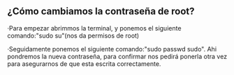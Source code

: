 ## ¿Cómo cambiamos la contraseña de root?

·Para empezar abrimmos la terminal, y ponemos el siguiente comando:"sudo su"(nos da permisos de root)

·Seguidamente ponemos el siguiente comando:"sudo passwd sudo". Ahi pondremos la nueva contraseña, para confirmar nos pedirá ponerla otra vez para asegurarnos de que esta escrita correctamente.
